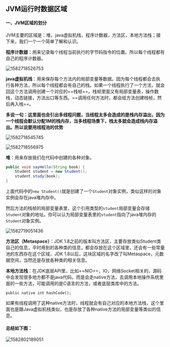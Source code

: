 ## JVM运行时数据区域

#### 一、JVM区域的划分

JVM主要的区域是：堆，java虚拟机栈，程序计数器，方法区，本地方法栈；接下来，我们一个一个简单了解和认识。

**程序计数器**：用来记录每个线程当前执行的字节码指令的位置。所以每个线程都有自己的程序计数器。

![1582718526753](C:\Users\Darryl\AppData\Roaming\Typora\typora-user-images\1582718526753.png)

**java虚拟机栈**：用来保存每个方法内的局部变量等数据。因为每个线程都会去执行各种方法，所以每个线程都会有自己的栈。如果一个线程执行了一个方法，就会回这个方法调用创建一个对应的==栈帧==。栈帧里面又有局部变量表，操作数栈，动态链接，方法出口等东西。==调用任何方法时，都会给方法创建栈帧，然后再入栈==。

**多说一句：这里面也会引出多线程问题，当线程太多会造成的是栈内存溢出，因为一个线程会默认分配1M的栈内存，当多线程场景下，栈太多就会造成栈内存溢出。所以说要用线程池的优势**

![1582718545745](C:\Users\Darryl\AppData\Roaming\Typora\typora-user-images\1582718545745.png)

![1582718556975](C:\Users\Darryl\AppData\Roaming\Typora\typora-user-images\1582718556975.png)

**堆**：用来存放我们在代码中创建的各种对象。

```java
public void sayHello(String book) {
    Student student = new Student();
    student.study(book);
}
```

上面代码中的`new Student()`就是创建了一个`Student`对象实例，类似这样的对象实例会存在java堆内存中。

然后方法的栈帧的局部变量表里，这个引用类型的`student`局部变量会存储`Student`对象的地址。你可以认为局部变量表里的`student`指向了java堆内存的`Student`对象实例。

![1582719051436](C:\Users\Darryl\AppData\Roaming\Typora\typora-user-images\1582719051436.png)

**方法区（Metaspace）**：JDK 1.8之前的版本叫方法区，主要存放类似Student类自己的信息，平时用到的各种类的信息，都会存放在这个区域里，还会有一些常量池的东西存在这个区域，JDK 1.8以后，这块区域的名字改了叫Metaspace，元数据空间，当然还是存放各种类的相关信息。

**本地方法栈**：在JDK底层API里，比如==NIO==，IO，网络Socket相关的，源码中会发现很多地方都不是java代码，而是会走native方法，去调用本地操作系统里面的一些方法，可能调用的是C语言的方法，或者底层类库中的方法。

`public native int hashCode();`

如果有线程调用了这种native方法时，线程就会有自己对应的本地方法栈，这个里面也是跟Java虚拟机栈类似，也是存放了各种native方法的局部变量等类似的信息。



#### 总结如下图：

![1582802189051](C:\Users\Darryl\AppData\Roaming\Typora\typora-user-images\1582802189051.png)



